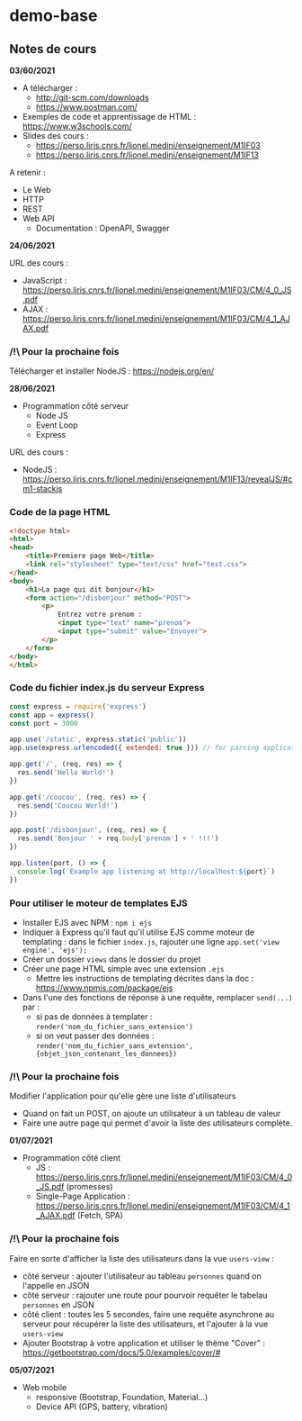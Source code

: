 # demo-base

## Notes de cours

**03/60/2021**

- A télécharger :
  - http://git-scm.com/downloads
  - https://www.postman.com/
- Exemples de code et apprentissage de HTML : https://www.w3schools.com/
- Slides des cours :
  - https://perso.liris.cnrs.fr/lionel.medini/enseignement/M1IF03
  - https://perso.liris.cnrs.fr/lionel.medini/enseignement/M1IF13

A retenir :

- Le Web
- HTTP
- REST
- Web API
  - Documentation : OpenAPI, Swagger

**24/06/2021**

URL des cours :
- JavaScript : https://perso.liris.cnrs.fr/lionel.medini/enseignement/M1IF03/CM/4_0_JS.pdf
- AJAX : https://perso.liris.cnrs.fr/lionel.medini/enseignement/M1IF03/CM/4_1_AJAX.pdf

### /!\ Pour la prochaine fois

Télécharger et installer NodeJS : https://nodejs.org/en/

**28/06/2021**

- Programmation côté serveur
  - Node JS
  - Event Loop
  - Express

URL des cours :
- NodeJS : https://perso.liris.cnrs.fr/lionel.medini/enseignement/M1IF13/revealJS/#cm1-stackjs

### Code de la page HTML

```html
<!doctype html>
<html>
<head>
	<title>Premiere page Web</title>
	<link rel="stylesheet" type="text/css" href="test.css">
</head>
<body>
	<h1>La page qui dit bonjour</h1>
	<form action="/disbonjour" method="POST">
		<p>
			Entrez votre prenom :
			<input type="text" name="prenom">
			<input type="submit" value="Envoyer">
		</p>		
	</form>
</body>
</html>
```

### Code du fichier index.js du serveur Express

```javascript
const express = require('express')
const app = express()
const port = 3000

app.use('/static', express.static('public'))
app.use(express.urlencoded({ extended: true })) // for parsing application/x-www-form-urlencoded

app.get('/', (req, res) => {
  res.send('Hello World!')
})

app.get('/coucou', (req, res) => {
  res.send('Coucou World!')
})

app.post('/disbonjour', (req, res) => {
  res.send('Bonjour ' + req.body['prenom'] + ' !!!')
})

app.listen(port, () => {
  console.log(`Example app listening at http://localhost:${port}`)
})
```

### Pour utiliser le moteur de templates EJS

- Installer EJS avec NPM : `npm i ejs`
- Indiquer à Express qu'il faut qu'il utilise EJS comme moteur de templating : dans le fichier `index.js`, rajouter une ligne `app.set('view engine', 'ejs');`
- Créer un dossier `views` dans le dossier du projet
- Créer une page HTML simple avec une extension `.ejs`
  - Mettre les instructions de templating décrites dans la doc : https://www.npmjs.com/package/ejs
- Dans l'une des fonctions de réponse à une requête, remplacer `send(...)` par :
  - si pas de données à templater : `render('nom_du_fichier_sans_extension')`
  - si on veut passer des données : `render('nom_du_fichier_sans_extension', {objet_json_contenant_les_donnees})`

### /!\ Pour la prochaine fois

Modifier l'application pour qu'elle gère une liste d'utilisateurs

- Quand on fait un POST, on ajoute un utilisateur à un tableau de valeur
- Faire une autre page qui permet d'avoir la liste des utilisateurs complète.


**01/07/2021**

- Programmation côté client
  - JS : https://perso.liris.cnrs.fr/lionel.medini/enseignement/M1IF03/CM/4_0_JS.pdf (promesses)
  - Single-Page Application : https://perso.liris.cnrs.fr/lionel.medini/enseignement/M1IF03/CM/4_1_AJAX.pdf (Fetch, SPA)

### /!\ Pour la prochaine fois

Faire en sorte d'afficher la liste des utilisateurs dans la vue `users-view` :

- côté serveur : ajouter l'utilisateur au tableau `personnes` quand on l'appelle en JSON
- côté serveur : rajouter une route pour pourvoir requêter le tabelau `personnes` en JSON
- côté client : toutes les 5 secondes, faire une requête asynchrone au serveur pour récupérer la liste des utilisateurs, et l'ajouter à la vue `users-view`
- Ajouter Bootstrap à votre application et utiliser le thème "Cover" : https://getbootstrap.com/docs/5.0/examples/cover/#


**05/07/2021**

- Web mobile
  - responsive (Bootstrap, Foundation, Material...)
  - Device API (GPS, battery, vibration)
